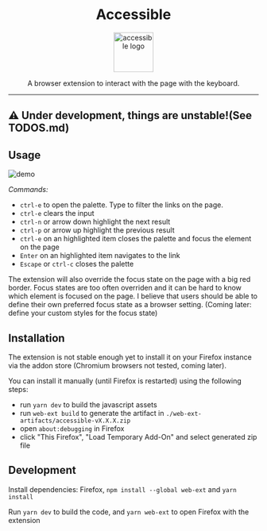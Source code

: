 <div align="center">

# Accessible

<img
  height="80"
  width="80"
  alt="accessible logo"
  src="https://user-images.githubusercontent.com/11472671/74068476-53b35980-49c1-11ea-92c5-a333dd7b195b.png"
/>

<p>A browser extension to interact with the page with the keyboard.</p>

</div>

<hr/>

## ⚠️ Under development, things are unstable!(See TODOS.md)

## Usage

![demo](https://user-images.githubusercontent.com/11472671/74071492-a98bff80-49c9-11ea-84fa-815c7546be07.gif)

*Commands:*
- `ctrl-e` to open the palette. Type to filter the links on the page.
- `ctrl-e` clears the input
- `ctrl-n` or arrow down highlight the next result
- `ctrl-p` or arrow up highlight the previous result
- `ctrl-e` on an highlighted item closes the palette and focus the element on the page
- `Enter` on an highlighted item navigates to the link
- `Escape` or `ctrl-c` closes the palette

The extension will also override the focus state on the page with a big red border.
Focus states are too often overriden and it can be hard to know which element is focused on the page. I believe that users should be able to define their own preferred focus state as a browser setting. (Coming later: define your custom styles for the focus state)

## Installation

The extension is not stable enough yet to install it on your Firefox instance via the addon store (Chromium browsers not tested, coming later).

You can install it manually (until Firefox is restarted) using the following steps:
- run `yarn dev` to build the javascript assets
- run `web-ext build` to generate the artifact in `./web-ext-artifacts/accessible-vX.X.X.zip`
- open `about:debugging` in Firefox
- click "This Firefox", "Load Temporary Add-On" and select generated zip file

## Development

Install dependencies: Firefox, `npm install --global web-ext` and `yarn install`

Run `yarn dev` to build the code, and `yarn web-ext` to open Firefox with the extension
